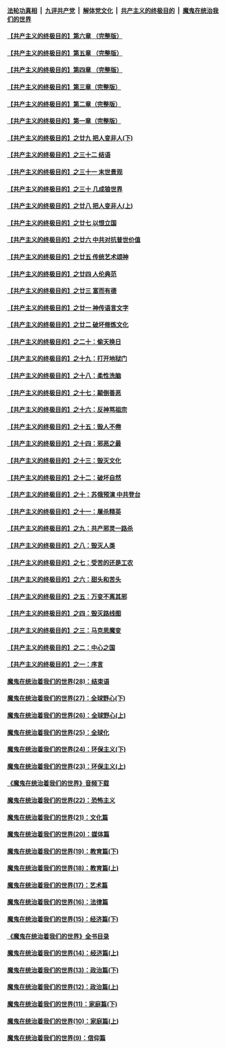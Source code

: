 

####  [法轮功真相](../../../../basic/blob/master/README.md?t=04050401) &nbsp;|&nbsp; [九评共产党](../../../../9ping.md/blob/master/README.md?t=04050401) &nbsp;|&nbsp; [解体党文化](../../../../jtdwh.md/blob/master/README.md?t=04050401)  &nbsp;|&nbsp; [共产主义的终极目的](../../../../gczydzjmd.md/blob/master/README.md?t=04050401) &nbsp;|&nbsp; [魔鬼在统治我们的世界](../../../../mgztzwmdsj.md/blob/master/README.md?t=04050401) 

#### [【共产主义的终极目的】第六章 （完整版）](../pages/nsc422/n11428913.md?t=04050401) 

#### [【共产主义的终极目的】第五章 （完整版）](../pages/nsc422/n11428912.md?t=04050401) 

#### [【共产主义的终极目的】第四章 （完整版）](../pages/nsc422/n11428907.md?t=04050401) 

#### [【共产主义的终极目的】第三章（完整版）](../pages/nsc422/n11428848.md?t=04050401) 

#### [【共产主义的终极目的】第二章（完整版）](../pages/nsc422/n11428831.md?t=04050401) 

#### [【共产主义的终极目的】第一章（完整版）](../pages/nsc422/n11417651.md?t=04050401) 

#### [【共产主义的终极目的】之廿九 把人变非人(下)](../pages/nsc422/n11344140.md?t=04050401) 

#### [【共产主义的终极目的】之三十二 结语](../pages/nsc422/n11360535.md?t=04050401) 

#### [【共产主义的终极目的】之三十一 末世景观](../pages/nsc422/n11351129.md?t=04050401) 

#### [【共产主义的终极目的】之三十 几成狼世界](../pages/nsc422/n11348280.md?t=04050401) 

#### [【共产主义的终极目的】之廿八 把人变非人(上)](../pages/nsc422/n11340492.md?t=04050401) 

#### [【共产主义的终极目的】之廿七 以恨立国](../pages/nsc422/n11336944.md?t=04050401) 

#### [【共产主义的终极目的】之廿六 中共对抗普世价值](../pages/nsc422/n11324785.md?t=04050401) 

#### [【共产主义的终极目的】之廿五 传统艺术颂神](../pages/nsc422/n11296396.md?t=04050401) 

#### [【共产主义的终极目的】之廿四 人伦典范](../pages/nsc422/n11296397.md?t=04050401) 

#### [【共产主义的终极目的】之廿三 富而有德](../pages/nsc422/n11283598.md?t=04050401) 

#### [【共产主义的终极目的】之廿一 神传语言文字](../pages/nsc422/n11263265.md?t=04050401) 

#### [【共产主义的终极目的】之廿二 破坏修炼文化](../pages/nsc422/n11245728.md?t=04050401) 

#### [【共产主义的终极目的】之二十：偷天换日](../pages/nsc422/n11238846.md?t=04050401) 

#### [【共产主义的终极目的】之十九：打开地狱门](../pages/nsc422/n11206376.md?t=04050401) 

#### [【共产主义的终极目的】之十八：柔性洗脑](../pages/nsc422/n11199994.md?t=04050401) 

#### [【共产主义的终极目的】之十七：颠倒善恶](../pages/nsc422/n11179782.md?t=04050401) 

#### [【共产主义的终极目的】之十六：反神骂祖宗](../pages/nsc422/n11166798.md?t=04050401) 

#### [【共产主义的终极目的】之十五：毁人不倦](../pages/nsc422/n11166792.md?t=04050401) 

#### [【共产主义的终极目的】之十四：邪恶之最](../pages/nsc422/n11150249.md?t=04050401) 

#### [【共产主义的终极目的】之十三：毁灭文化](../pages/nsc422/n11135227.md?t=04050401) 

#### [【共产主义的终极目的】之十二：破坏自然](../pages/nsc422/n11135214.md?t=04050401) 

#### [【共产主义的终极目的】之十：苏俄预演 中共登台](../pages/nsc422/n11118424.md?t=04050401) 

#### [【共产主义的终极目的】之十一：屠杀精英](../pages/nsc422/n11118442.md?t=04050401) 

#### [【共产主义的终极目的】之九：共产邪灵一路杀](../pages/nsc422/n11114139.md?t=04050401) 

#### [【共产主义的终极目的】之八：毁灭人类](../pages/nsc422/n11108503.md?t=04050401) 

#### [【共产主义的终极目的】之七：受苦的还是工农](../pages/nsc422/n11101809.md?t=04050401) 

#### [【共产主义的终极目的】之六：甜头和苦头](../pages/nsc422/n11096971.md?t=04050401) 

#### [【共产主义的终极目的】之五：万变不离其邪](../pages/nsc422/n11091285.md?t=04050401) 

#### [【共产主义的终极目的】之四：毁灭路线图](../pages/nsc422/n11086284.md?t=04050401) 

#### [【共产主义的终极目的】之三：马克思魔变](../pages/nsc422/n11061941.md?t=04050401) 

#### [【共产主义的终极目的】之二：中心之国](../pages/nsc422/n11047728.md?t=04050401) 

#### [【共产主义的终极目的】之一：序言](../pages/nsc422/n11086077.md?t=04050401) 

#### [魔鬼在统治着我们的世界(28)：结束语](../pages/nsc422/n10936246.md?t=04050401) 

#### [魔鬼在统治着我们的世界(27)：全球野心(下)](../pages/nsc422/n10928319.md?t=04050401) 

#### [魔鬼在统治着我们的世界(26)：全球野心(上)](../pages/nsc422/n10900318.md?t=04050401) 

#### [魔鬼在统治着我们的世界(25)：全球化](../pages/nsc422/n10788205.md?t=04050401) 

#### [魔鬼在统治着我们的世界(24)：环保主义(下)](../pages/nsc422/n10695307.md?t=04050401) 

#### [魔鬼在统治着我们的世界(23)：环保主义(上)](../pages/nsc422/n10688613.md?t=04050401) 

#### [《魔鬼在统治着我们的世界》音频下载](../pages/nsc422/n10635553.md?t=04050401) 

#### [魔鬼在统治着我们的世界(22)：恐怖主义](../pages/nsc422/n10614727.md?t=04050401) 

#### [魔鬼在统治着我们的世界(21)：文化篇](../pages/nsc422/n10597706.md?t=04050401) 

#### [魔鬼在统治着我们的世界(20)：媒体篇](../pages/nsc422/n10586579.md?t=04050401) 

#### [魔鬼在统治着我们的世界(19)：教育篇(下)](../pages/nsc422/n10564808.md?t=04050401) 

#### [魔鬼在统治着我们的世界(18)：教育篇(上)](../pages/nsc422/n10526970.md?t=04050401) 

#### [魔鬼在统治着我们的世界(17)：艺术篇](../pages/nsc422/n10499093.md?t=04050401) 

#### [魔鬼在统治着我们的世界(16)：法律篇](../pages/nsc422/n10485969.md?t=04050401) 

#### [魔鬼在统治着我们的世界(15)：经济篇(下)](../pages/nsc422/n10469975.md?t=04050401) 

#### [《魔鬼在统治着我们的世界》全书目录](../pages/nsc422/n10464261.md?t=04050401) 

#### [魔鬼在统治着我们的世界(14)：经济篇(上)](../pages/nsc422/n10457370.md?t=04050401) 

#### [魔鬼在统治着我们的世界(13)：政治篇(下)](../pages/nsc422/n10448270.md?t=04050401) 

#### [魔鬼在统治着我们的世界(12)：政治篇(上)](../pages/nsc422/n10444576.md?t=04050401) 

#### [魔鬼在统治着我们的世界(11)：家庭篇(下)](../pages/nsc422/n10440961.md?t=04050401) 

#### [魔鬼在统治着我们的世界(10)：家庭篇(上)](../pages/nsc422/n10435448.md?t=04050401) 

#### [魔鬼在统治着我们的世界(9)：信仰篇](../pages/nsc422/n10432159.md?t=04050401) 

